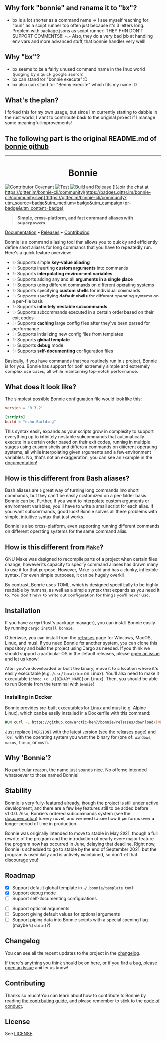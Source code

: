 ## Why fork "bonnie" and rename it to "bx"?

-   bx is a lot shorter as a command name
    => I see myself reaching for "bun" as a script runner too often just because it's 3 letters long.
    Problem with package.jsons as script runner: THEY F\*IN DON'T SUPPORT COMMENTS!!! -\_-
    Also, they do a very bad job at handling env vars and more advanced stuff, that bonnie handles very well!

## Why "bx"?

-   bx seems to be a fairly unused command name in the linux world (judging by a quick google search)
-   bx can stand for "bonnie execute" :D
-   bx also can stand for "Benny execute" which fits my name :D

## What's the plan?

I forked this for my own usage, but since I'm currently starting to dabble in the rust world, I want to contribute back to the original project if I manage some meaningful improvements!

## The following part is the original README.md of [bonnie github](https://github.com/arctic-hen7/bonnie)

---

<h1 align="center">Bonnie</h1>

[![Contributor Covenant](https://img.shields.io/badge/Contributor%20Covenant-2.0-4baaaa.svg)](CODE_OF_CONDUCT.md)
[![Test](https://github.com/arctic-hen7/bonnie/actions/workflows/ci.yml/badge.svg)](https://github.com/arctic-hen7/bonnie/actions/workflows/ci.yml)
[![Build and Release](https://github.com/arctic-hen7/bonnie/actions/workflows/cd.yml/badge.svg)](https://github.com/arctic-hen7/bonnie/actions/workflows/cd.yml) [![Join the chat at https://gitter.im/bonnie-cli/community](https://badges.gitter.im/bonnie-cli/community.svg)](https://gitter.im/bonnie-cli/community?utm_source=badge&utm_medium=badge&utm_campaign=pr-badge&utm_content=badge)

> **Simple, cross-platform, and fast command aliases with superpowers.**

[Documentation][docs] • [Releases][releases] • [Contributing][contrib]

Bonnie is a command aliasing tool that allows you to quickly and efficiently define short aliases for long commands that you have to repeatedly run. Here's a quick feature overview:

-   ✨ Supports simple **key-value aliasing**
-   ✨ Supports inserting **custom arguments** into commands
-   ✨ Supports **interpolating environment variables**
-   ✨ Supports adding any and all **arguments in a single place**
-   ✨ Supports using different commands on different operating systems
-   ✨ Supports specifying **custom shells** for individual commands
-   ✨ Supports specifying **default shells** for different operating systems on a per-file basis
-   ✨ Supports **infinitely nestable subcommands**
-   ✨ Supports subcommands executed in a certain order based on their exit codes
-   ✨ Supports **caching** large config files after they've been parsed for performance
-   ✨ Supports initializing new config files from templates
-   ✨ Supports **global template**
-   ✨ Supports **debug** mode
-   ✨ Supports **self-documenting** configuration files

Basically, if you have commands that you routinely run in a project, Bonnie is for you. Bonnie has support for both extremely simple and extremely complex use cases, all while maintaining top-notch performance.

## What does it look like?

The simplest possible Bonnie configuration file would look like this:

```toml
version = "0.3.2"

[scripts]
build = "echo Building"
```

This syntax easily expands as your scripts grow in complexity to support everything up to infinitely nestable subcommands that automatically execute in a certain order based on their exit codes, running in multiple stages using custom shells and different commands on different operating systems, all while interpolating given arguments and a few environment variables. No, that's not an exaggeration, you can see an example in the [documentation][docs]!

## How is this different from Bash aliases?

Bash aliases are a great way of turning long commands into short commands, but they can't be easily customized on a per-folder basis. Bonnie can be. Further, if you want to interpolate custom arguments or environment variables, you'll have to write a small script for each alias. If you want subcommands, good luck! Bonnie solves all these problems with simple, intuitive syntax that just works.

Bonnie is also cross-platform, even supporting running different commands on different operating systems for the same command alias.

## How is this different from `Make`?

GNU Make was designed to recompile parts of a project when certain files change, however its capacity to specify command aliases has drawn many to use it for that purpose. However, Make is old and has a clunky, inflexible syntax. For even simple purposes, it can be hugely overkill.

By contrast, Bonnie uses TOML, which is designed specifically to be highly readable by humans, as well as a simple syntax that expands as you need it to. You don't have to write out configuration for things you'll never use.

## Installation

If you have `cargo` (Rust's package manager), you can install Bonnie easily by running `cargo install bonnie`.

Otheriwse, you can install from the [releases][releases] page for Windows, MacOS, Linux, and musl. If you need Bonnie for another system, you can clone this repository and build the project using Cargo as needed. If you think we should support a particular OS in the default releases, please [open an issue][newissue] and let us know!

After you've downloaded or built the binary, move it to a location where it's easily executable (e.g. `/usr/local/bin` on Linux). You'll also need to make it executable (`chmod +x ./[BINARY_NAME]` on Linux). Then, you should be able to run Bonnie from the terminal with `bonnie`!

### Installing in Docker

Bonnie provides pre-built executables for Linux and musl (e.g. Alpine Linux), which can be easily installed in a Dockerfile with this command:

```Dockerfile
RUN curl -L https://github.com/arctic-hen7/bonnie/releases/download/[VERSION]/bonnie-[OS]-amd64
```

Just replace `[VERSION]` with the latest version (see the [releases page][releases]) and `[OS]` with the operating system you want the binary for (one of: `windows`, `macos`, `linux`, or `musl`).

## Why 'Bonnie'?

No particular reason, the name just sounds nice. No offense intended whatsoever to those named Bonnie!

## Stability

Bonnie is very fully-featured already, though the project is still under active development, and there are a few key features still to be added before v1.0.0. Also, Bonnie's ordered subcommands system (see the [documentation][docs]) is very novel, and we need to see how it performs over a longer period of time in production.

Bonnie was originally intended to move to stable in May 2021, though a full rewrite of the program and the introduction of nearly every major feature the program now has occurred in June, delaying that deadline. Right now, Bonnie is scheduled to go to stable by the end of September 2021, but the program is used daily and is actively maintained, so don't let that discourage you!

## Roadmap

-   [x] Support default global template in `~/.bonnie/template.toml`
-   [x] Support debug mode
-   [ ] Support self-documenting configurations

*   [ ] Support optional arguments
*   [ ] Support giving default values for optional arguments
*   [ ] Support piping data into Bonnie scripts with a special opening flag (maybe `%[stdin]`?)

## Changelog

You can see all the recent updates to the project in the [changelog](./CHANGELOG.md).

If there's anything you think should be on here, or if you find a bug, please [open an issue][newissue] and let us know!

## Contributing

Thanks so much! You can learn about how to contribute to Bonnie by reading [the contributing guide][contrib], and please remember to stick to the [code of conduct](./CODE_OF_CONDUCT.md).

## License

See [LICENSE](./LICENSE).

[docs]: https://github.com/arctic-hen7/bonnie/wiki
[releases]: https://github.com/arctic-hen7/bonnie/releases
[contrib]: ./CONTRIBUTING.md
[newissue]: https://github.com/arctic-hen7/bonnie/issues/new/choose

